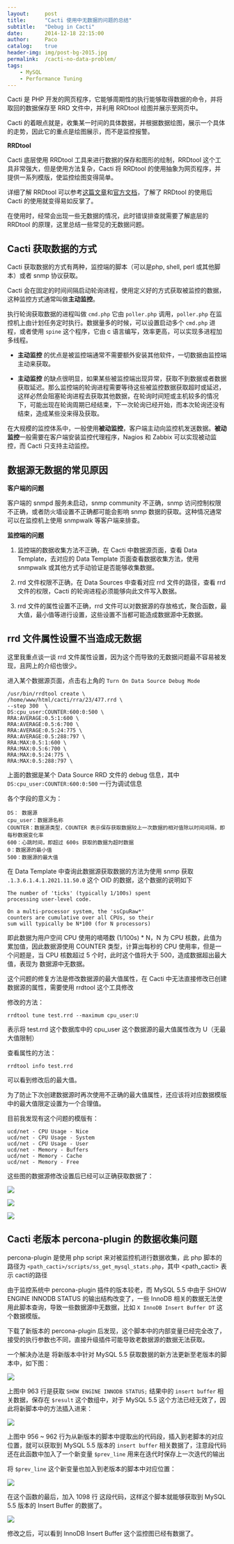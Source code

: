 ```yaml
---
layout:     post
title:      "Cacti 使用中无数据的问题的总结"
subtitle:   "Debug in Cacti"
date:       2014-12-18 22:15:00
author:     Paco
catalog:    true
header-img: img/post-bg-2015.jpg
permalink:  /cacti-no-data-problem/
tags:
    - MySQL
    - Performance Tuning
---
```


Cacti 是 PHP 开发的网页程序，它能够周期性的执行能够取得数据的命令，并将取回的数据保存至 RRD 文件中，并利用 RRDtool 绘图并展示至网页中。

Cacti 的着眼点就是，收集某一时间的具体数据，并根据数据绘图，展示一个具体的走势，因此它的重点是绘图展示，而不是监控报警。

**RRDtool**

Cacti 底层使用 RRDtool 工具来进行数据的保存和图形的绘制，RRDtool 这个工具非常强大，但是使用方法复杂，Cacti 将 RRDtool 的使用抽象为网页程序，并提供一系列模版，使监控绘图变得简单。

详细了解 RRDtool 可以参考[这篇文章](http://bbs.chinaunix.net/forum.php?mod=viewthread&tid=864861&page=1&authorid=20054105)和[官方文档](http://oss.oetiker.ch/rrdtool/index.en.html)，了解了 RRDtool 的使用后 Cacti 的使用就变得易如反掌了。

在使用时，经常会出现一些无数据的情况，此时错误排查就需要了解底层的 RRDtool 的原理，这里总结一些常见的无数据问题。

## Cacti 获取数据的方式

Cacti 获取数据的方式有两种，监控端的脚本（可以是php, shell, perl 或其他脚本）或者 snmp 协议获取。

Cacti 会在固定的时间间隔启动轮询进程，使用定义好的方式获取被监控的数据，这种监控方式通常叫做**主动监控**。

执行轮询获取数据的进程叫做 `cmd.php` 它由 `poller.php` 调用，`poller.php` 在监控机上由计划任务定时执行。数据量多的时候，可以设置启动多个 `cmd.php` 进程，或者使用 `spine` 这个程序，它由 c 语言编写，效率更高，可以实现多进程加多线程。

- **主动监控** 的优点是被监控端通常不需要额外安装其他软件，一切数据由监控端主动来获取。

- **主动监控** 的缺点很明显，如果某些被监控端出现异常，获取不到数据或者数据获取延迟。那么监控端的轮询进程需要等待这些被监控数据获取超时或延迟，这样必然会阻塞轮询进程去获取其他数据，在轮询时间短或主机较多的情况下，可能出现在轮询周期已经结束，下一次轮询已经开始，而本次轮询还没有结束，造成某些没来得及获取。

在大规模的监控体系中，一般使用**被动监控**，客户端主动向监控机发送数据。**被动监控**一般需要在客户端安装监控代理程序，Nagios 和 Zabbix 可以实现被动监控，而 Cacti 只支持主动监控。

## 数据源无数据的常见原因

**客户端的问题**

客户端的 snmpd 服务未启动，snmp community 不正确，snmp 访问控制权限不正确，或者防火墙设置不正确都可能会影响 snmp 数据的获取。这种情况通常可以在监控机上使用 snmpwalk 等客户端来排查。

**监控端的问题**

1. 监控端的数据收集方法不正确，在 Cacti 中数据源页面，查看 Data Template，去对应的 Data Template 页面查看数据收集方法，使用 snmpwalk 或其他方式手动验证是否能够收集数据。

2. rrd 文件权限不正确，在 Data Sources 中查看对应 rrd 文件的路径，查看 rrd 文件的权限，Cacti 的轮询进程必须能够向此文件写入数据。

3. rrd 文件的属性设置不正确，rrd 文件可以对数据源的存放格式，聚合函数，最大值，最小值等进行设置，这些设置不当都可能造成数据源中无数据。

## rrd 文件属性设置不当造成无数据

这里我重点谈一谈 rrd 文件属性设置，因为这个而导致的无数据问题最不容易被发现，且网上的介绍也很少。

进入某个数据源页面，点击右上角的 `Turn On Data Source Debug Mode`

    /usr/bin/rrdtool create \
    /home/www/html/cacti/rra/23/477.rrd \
    --step 300  \
    DS:cpu_user:COUNTER:600:0:500 \
    RRA:AVERAGE:0.5:1:600 \
    RRA:AVERAGE:0.5:6:700 \
    RRA:AVERAGE:0.5:24:775 \
    RRA:AVERAGE:0.5:288:797 \
    RRA:MAX:0.5:1:600 \
    RRA:MAX:0.5:6:700 \
    RRA:MAX:0.5:24:775 \
    RRA:MAX:0.5:288:797 \

上面的数据是某个 Data Source RRD 文件的 debug 信息，其中 `DS:cpu_user:COUNTER:600:0:500` 一行为调试信息

各个字段的意义为：

    DS： 数据源
    cpu_user：数据源名称
    COUNTER：数据源类型，COUNTER 表示保存获取数据较上一次数据的相对值除以时间间隔，即每秒数据变化率
    600：心跳时间，即超过 600s 获取的数据为超时数据
    0：数据源的最小值
    500：数据源的最大值

在 Data Template 中查询此数据源获取数据的方法为使用 snmp 获取 `.1.3.6.1.4.1.2021.11.50.0` 这个 OID 的数据，这个数据的说明如下

    The number of 'ticks' (typically 1/100s) spent
    processing user-level code.
    
    On a multi-processor system, the 'ssCpuRaw*'
    counters are cumulative over all CPUs, so their
    sum will typically be N*100 (for N processors)

即此数据为用户空间 CPU 使用的嘀嗒数 (1/100s) * N，N 为 CPU 核数，此值为累加值，因此数据源使用 COUNTER 类型，计算出每秒的 CPU 使用率，但是一个问题是，当 CPU 核数超过 5 个时，此时这个值将大于 500，造成数据超出最大值，表现为 数据源中无数据。

这个问题的修复方法是修改数据源的最大值属性，在 Cacti 中无法直接修改已创建数据源的属性，需要使用 rrdtool 这个工具修改

修改的方法：

    rrdtool tune test.rrd --maximum cpu_user:U

表示将 test.rrd 这个数据库中的 cpu_user 这个数据源的最大值属性改为 U（无最大值限制）

查看属性的方法：

    rrdtool info test.rrd

可以看到修改后的最大值。

为了防止下次创建数据源时再次使用不正确的最大值属性，还应该将对应数据模版中的最大值限定设置为一个合理值。

目前我发现有这个问题的模版有：

    ucd/net - CPU Usage - Nice
    ucd/net - CPU Usage - System
    ucd/net - CPU Usage - User
    ucd/net - Memory - Buffers
    ucd/net - Memory - Cache
    ucd/net - Memory - Free

这些图的数据源修改设置后已经可以正确获取数据了：

![](/img/in-post/cacti-problem/cacti_pic1.png)

![](/img/in-post/cacti-problem/cacti_pic2.png)

![](/img/in-post/cacti-problem/cacti_pic3.png)

## Cacti 老版本 percona-plugin 的数据收集问题

percona-plugin 是使用 php script 来对被监控机进行数据收集，此 php 脚本的路径为 `<path_cacti>/scripts/ss_get_mysql_stats.php`，其中 <path_cacti> 表示 cacti的路径

由于监控系统中 percona-plugin 插件的版本较老，而 MySQL 5.5 中由于 SHOW ENGINE INNODB STATUS 的输出结构改变了，一些 InnoDB 相关的数据无法使用此脚本查询，导致一些数据源中无数据，比如 `X InnoDB Insert Buffer DT` 这个数据模版。

下载了新版本的 percona-plugin 后发现，这个脚本中的内部变量已经完全改了，接受的执行参数也不同，直接升级插件可能导致老数据源的数据无法获取。

一个解决办法是 将新版本中针对 MySQL 5.5 获取数据的新方法更新至老版本的脚本中，如下图：

![](/img/in-post/cacti-problem/percona1.png)

上图中 963 行是获取 `SHOW ENGINE INNODB STATUS;` 结果中的 `insert buffer` 相关数据，保存在 `$result` 这个数组中，对于 MySQL 5.5 这个方法已经无效了，因此将新脚本中的方法插入进来：

![](/img/in-post/cacti-problem/percona2.png)

上图中 956 ~ 962 行为从新版本的脚本中提取出的代码段，插入到老脚本的对应位置，就可以获取到 MySQL 5.5 版本的 `insert buffer` 相关数据了，注意段代码还在此函数中加入了一个新变量 `$prev_line` 用来在迭代时保存上一次迭代的输出

将 `$prev_line` 这个新变量也加入到老版本的脚本中对应位置：

![](/img/in-post/cacti-problem/percona3.png)

在这个函数的最后，加入 1098 行 这段代码，这样这个脚本就能够获取到 MySQL 5.5 版本的 Insert Buffer 的数据了。

![](/img/in-post/cacti-problem/cacti_pic4.png)

修改之后，可以看到 InnoDB Insert Buffer  这个监控图已经有数据了。








